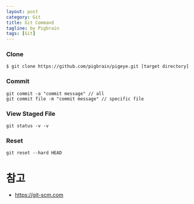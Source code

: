 ```yaml
---
layout: post
category: Git
title: Git Command
tagline: by Pigbrain
tags: [Git]
---
```

  
<!--more-->

### Clone
```
$ git clone https://github.com/pigbrain/pigeye.git [target directory]
```

### Commit
```
git commit -a "commit message" // all
git commit file -m "commit message" // specific file
```

### View Staged File
```
git status -v -v
```

### Reset
```
git reset --hard HEAD
```

 
# 참고   
* https://git-scm.com